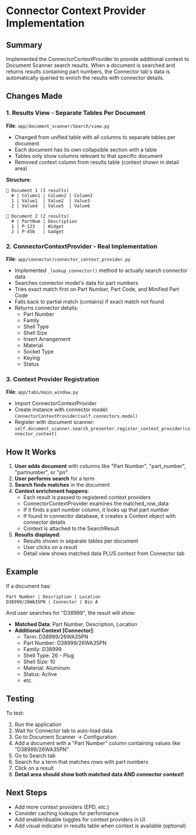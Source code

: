# Connector Context Provider Implementation

## Summary
Implemented the ConnectorContextProvider to provide additional context to Document Scanner search results. When a document is searched and returns results containing part numbers, the Connector tab's data is automatically queried to enrich the results with connector details.

## Changes Made

### 1. Results View - Separate Tables Per Document
**File**: `app/document_scanner/Search/view.py`
- Changed from unified table with all columns to separate tables per document
- Each document has its own collapsible section with a table
- Tables only show columns relevant to that specific document
- Removed context column from results table (context shown in detail area)

**Structure**:
```
📄 Document 1 (3 results)
  # | Column1 | Column2 | Column3
  1 | Value1  | Value2  | Value3
  2 | Value4  | Value5  | Value6

📄 Document 2 (2 results)
  # | PartNum | Description
  1 | P-123   | Widget
  2 | P-456   | Gadget
```

### 2. ConnectorContextProvider - Real Implementation
**File**: `app/connector/connector_context_provider.py`
- Implemented `_lookup_connector()` method to actually search connector data
- Searches connector model's data for part numbers
- Tries exact match first on Part Number, Part Code, and Minified Part Code
- Falls back to partial match (contains) if exact match not found
- Returns connector details:
  - Part Number
  - Family
  - Shell Type
  - Shell Size
  - Insert Arrangement
  - Material
  - Socket Type
  - Keying
  - Status

### 3. Context Provider Registration
**File**: `app/tabs/main_window.py`
- Import ConnectorContextProvider
- Create instance with connector model: `ConnectorContextProvider(self.connectors.model)`
- Register with document scanner: `self.document_scanner.search_presenter.register_context_provider(connector_context)`

## How It Works

1. **User adds document** with columns like "Part Number", "part_number", "partnumber", or "pn"
2. **User performs search** for a term
3. **Search finds matches** in the document
4. **Context enrichment happens**:
   - Each result is passed to registered context providers
   - ConnectorContextProvider examines the matched_row_data
   - If it finds a part number column, it looks up that part number
   - If found in connector database, it creates a Context object with connector details
   - Context is attached to the SearchResult
5. **Results displayed**:
   - Results shown in separate tables per document
   - User clicks on a result
   - Detail view shows matched data PLUS context from Connector tab

## Example

If a document has:
```
Part Number | Description | Location
D38999/26WA35PN | Connector | Bin A
```

And user searches for "D38999", the result will show:
- **Matched Data**: Part Number, Description, Location
- **Additional Context [Connector]**:
  - Term: D38999/26WA35PN
  - Part Number: D38999/26WA35PN
  - Family: D38999
  - Shell Type: 26 - Plug
  - Shell Size: 10
  - Material: Aluminum
  - Status: Active
  - etc.

## Testing

To test:
1. Run the application
2. Wait for Connector tab to auto-load data
3. Go to Document Scanner → Configuration
4. Add a document with a "Part Number" column containing values like "D38999/26WA35PN"
5. Go to Search tab
6. Search for a term that matches rows with part numbers
7. Click on a result
8. **Detail area should show both matched data AND connector context!**

## Next Steps

- Add more context providers (EPD, etc.)
- Consider caching lookups for performance
- Add enable/disable toggles for context providers in UI
- Add visual indicator in results table when context is available (optional)

